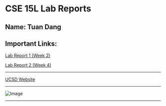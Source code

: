 # CSE 15L Lab Reports
## Name: Tuan Dang 


## **Important Links:**
[Lab Report 1 (Week 2)](lab-report-1-week-2.md)

[Lab Report 2 (Week 4)](lab-report-2-week-4.md)

***

[UCSD Website](https://ucsd.edu)

***

![Image](https://user-images.githubusercontent.com/37556727/162475772-5366aec6-e01d-48f3-9654-337c759bf122.png)

***




